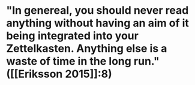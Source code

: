 # "In genereal, you should never read anything without having an aim of it being integrated into your Zettelkasten. Anything else is a waste of time in the long run." ([[Eriksson 2015]]:8)